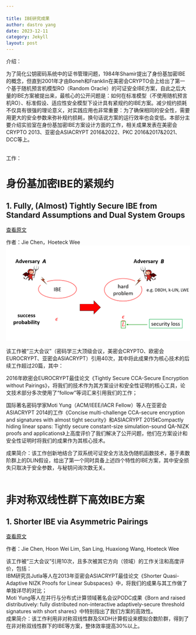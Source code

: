 ```yaml
---

title: IBE研究成果
author: dastro yang
date: 2023-12-11
category: Jekyll
layout: post
---
```


介绍：<br>

  为了简化公钥密码系统中的证书管理问题，1984年Shamir提出了身份基加密IBE的概念，但直到2001年才由Boneh和Franklin在美密会CRYPTO会上给出了第一个基于随机预言机模型RO（Random Oracle）的可证安全IBE方案，自此之后大量的IBE方案被提出来，最核心的公开问题是：如何在标准模型（不使用随机预言机RO）、标准假设、适应性安全模型下设计具有紧规约的IBE方案。减少规约损耗不仅具有很强的理论意义，对实践应用也非常重要：为了确保相同的安全性，需要用更大的安全参数来弥补规约损耗，换句话说方案的运行效率也会变低。本部分主要介绍实验室在身份基加密IBE方案设计方面的工作，相关成果发表在美密会CRYPTO 2013、亚密会ASIACRYPT 2016&2022、PKC 2016&2017&2021、DCC等上。<br>
<br>

工作：<br>

# 身份基加密IBE的紧规约 

## 1. Fully, (Almost) Tightly Secure IBE from Standard Assumptions and Dual System Groups

[查看原文](https://link.springer.com/chapter/10.1007/978-3-642-40084-1_25)

作者：Jie Chen，Hoeteck Wee
<img src="../assets/ibe.png">

  该工作被“三大会议”（密码学三大顶级会议，美密会CRYPTO、欧密会EUROCRYPT、亚密会ASIACRYPT）引用40次，其中将此成果作为核心技术的后续工作超过20篇，其中：<br>

  2016年欧密会EUROCRYPT最佳论文《Tightly Secure CCA-Secure Encryption without Pairings》，将我们的技术作为其方案设计和安全性证明的核心工具，论文技术部分多次使用了“follow”等词汇来引用我们的工作；<br>

  国际著名密码学家Moti Yung（ACM/IEEE/IACR Fellow）等人在亚密会ASIACRYPT 2014的工作《Concise multi-challenge CCA-secure encryption and signatures with almost tight security》和ASIACRYPT 2015《Compactly hiding linear spans: Tightly secure constant-size simulation-sound QA-NIZK proofs and applications》上高度评价了我们解决了公开问题，他们在方案设计和安全性证明时将我们的成果作为其核心技术。<br>

  成果简介：该工作创新地结合了双系统可证安全方法及伪随机函数技术，基于素数阶群上的DLIN假设，给出了第一个同时具备上述四个特性的IBE方案，其中安全损失只取决于安全参数，与秘钥问询次数无关。<br>
  <br>
# 非对称双线性群下高效IBE方案

## 1. Shorter IBE via Asymmetric Pairings

[查看原文](https://link.springer.com/chapter/10.1007/978-3-642-36334-4_8)

作者：Jie Chen, Hoon Wei Lim, San Ling, Huaxiong Wang, Hoeteck Wee

  该工作被“三大会议”引用10次，且多次被其它方向（领域）的工作关注和高度评价，包括：<br>
  IBM研究员Jutla等人在2013年亚密会ASIACRYPT最佳论文《Shorter Quasi-Adaptive NIZK Proofs for Linear Subspaces》中，将我们的成果与其工作做了单独详尽的对比；<br>
  Moti Yung等人在并行与分布式计算领域著名会议PODC成果《Born and raised distributively: fully distributed non-interactive adaptively-secure threshold signatures with short shares》中特别指出了我们方案的高效性。<br>
  成果简介：该工作利用非对称双线性群及SXDH计算假设来模拟合数阶群，得到了在非对称双线性群下的IBE等方案，整体效率提高30%以上。<br>
  <br>